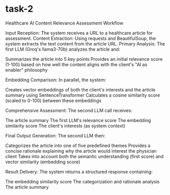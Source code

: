 # task-2
Healthcare AI Content Relevance Assessment Workflow

Input Reception: The system receives a URL to a healthcare article for assessment.
Content Extraction: Using requests and BeautifulSoup, the system extracts the text content from the article URL.
Primary Analysis: The first LLM (Groq's llama3-70b) analyzes the article and:

Summarizes the article into 5 key points
Provides an initial relevance score (1-100) based on how well the content aligns with the client's "AI as enabler" philosophy


Embedding Comparison: In parallel, the system:

Creates vector embeddings of both the client's interests and the article summary using SentenceTransformer
Calculates a cosine similarity score (scaled to 0-100) between these embeddings


Comprehensive Assessment: The second LLM call receives:

The article summary
The first LLM's relevance score
The embedding similarity score
The client's interests (as system context)


Final Output Generation: The second LLM then:

Categorizes the article into one of five predefined themes
Provides a concise rationale explaining why the article would interest the physician client
Takes into account both the semantic understanding (first score) and vector similarity (embedding score)


Result Delivery: The system returns a structured response containing:

The embedding similarity score
The categorization and rationale analysis
The article summary
